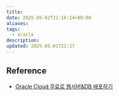 ```yaml
---
title: 
date: 2025-05-01T21:16:14+09:00
aliases: 
tags:
  - oracle
description: 
updated: 2025-05-01T21:17
---
```


## Reference

- [Oracle Cloud 무료로 웹서버&DB 배포하기](https://shortcuts.tistory.com/57)
